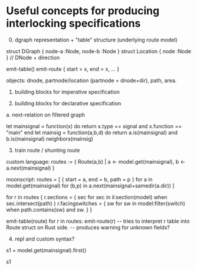 # Useful concepts for producing interlocking specifications

0. dgraph representation + "table" structure (underlying route model)

struct DGraph { node-a :Node, node-b :Node }
struct Location { node :Node } // DNode + direction


emit-table()
emit-route { start = x, end = x, ... }

objects: dnode, partnode/location (partnode = dnode+dir), 
         path, area.

1. building blocks for imperative specification


2. building blocks for declarative specification

a. next-relation on filtered graph

let mainsignal = function(x) do return x.type == signal and x.function == "main" end
let mainsig = function(a,b,d) do return a.is(mainsignal) and b.is(mainsignal)
neighbors(mainsig)


3. train route / shunting route

custom language:
routes := { Route(a,b) | a <- model.get(mainsignal), 
			 b <- a.next(mainsignal) }

moonscript:
routes = [ { start = a, end = b, path = p } 
           for a in model.get(mainsignal) 
           for (b,p) in a.next(mainsignal+samedir(a.dir)) ]

for r in routes {
  r.sections = { sec for sec in il:section(model) when sec.intersect(path) }
  r.facingswitches = { sw for sw in model:filter(switch) 
                       when path.contains(sw) and sw. }
}


emit-table(route)
for r in routes: emit-route(r) 
  -- tries to interpret r table into Route struct on Rust side.
  -- produces warning for unknown fields?



4. repl and custom syntax?

s1 = model.get(mainsignal).first()

s1








